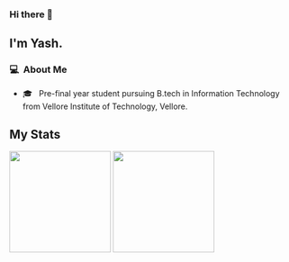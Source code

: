 ### Hi there 👋

## I'm Yash.

### 💻 &nbsp;About Me 
- 🎓 &nbsp; Pre-final year student pursuing B.tech in Information Technology from Vellore Institute of Technology, Vellore.
 

## My Stats
<p>
<img height="180em" src="https://github-readme-stats.vercel.app/api?username=singhalyash8080&show_icons=true&theme=radical" />
<img height="180em" src="https://github-readme-stats.vercel.app/api/top-langs/?username=singhalyash8080&layout=compact&theme=radical" />
</p>



